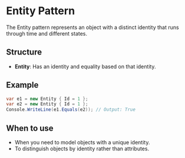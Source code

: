 # Entity Pattern

The Entity pattern represents an object with a distinct identity that runs through time and different states.

## Structure

- **Entity**: Has an identity and equality based on that identity.

## Example

```csharp
var e1 = new Entity { Id = 1 };
var e2 = new Entity { Id = 1 };
Console.WriteLine(e1.Equals(e2)); // Output: True
```

## When to use

- When you need to model objects with a unique identity.
- To distinguish objects by identity rather than attributes.
